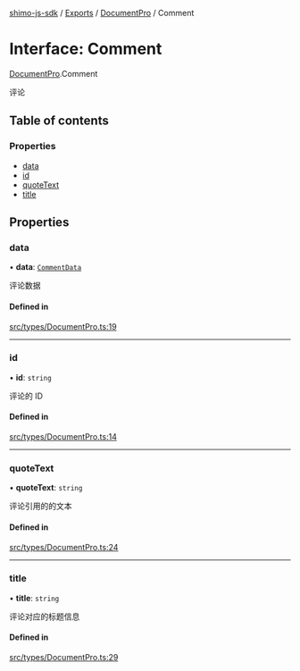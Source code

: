 [shimo-js-sdk](../README.md) / [Exports](../modules.md) / [DocumentPro](../modules/DocumentPro.md) / Comment

# Interface: Comment

[DocumentPro](../modules/DocumentPro.md).Comment

评论

## Table of contents

### Properties

- [data](DocumentPro.Comment.md#data)
- [id](DocumentPro.Comment.md#id)
- [quoteText](DocumentPro.Comment.md#quotetext)
- [title](DocumentPro.Comment.md#title)

## Properties

### data

• **data**: [`CommentData`](DocumentPro.CommentData.md)

评论数据

#### Defined in

[src/types/DocumentPro.ts:19](https://github.com/shimohq/shimo-js-sdk/blob/901dedd/src/types/DocumentPro.ts#L19)

___

### id

• **id**: `string`

评论的 ID

#### Defined in

[src/types/DocumentPro.ts:14](https://github.com/shimohq/shimo-js-sdk/blob/901dedd/src/types/DocumentPro.ts#L14)

___

### quoteText

• **quoteText**: `string`

评论引用的的文本

#### Defined in

[src/types/DocumentPro.ts:24](https://github.com/shimohq/shimo-js-sdk/blob/901dedd/src/types/DocumentPro.ts#L24)

___

### title

• **title**: `string`

评论对应的标题信息

#### Defined in

[src/types/DocumentPro.ts:29](https://github.com/shimohq/shimo-js-sdk/blob/901dedd/src/types/DocumentPro.ts#L29)
